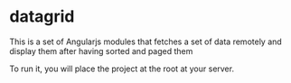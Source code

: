 # datagrid
This is a set of Angularjs modules that fetches a set of data remotely and display them after having sorted and paged them

To run it, you will place the project at the root at your server.
